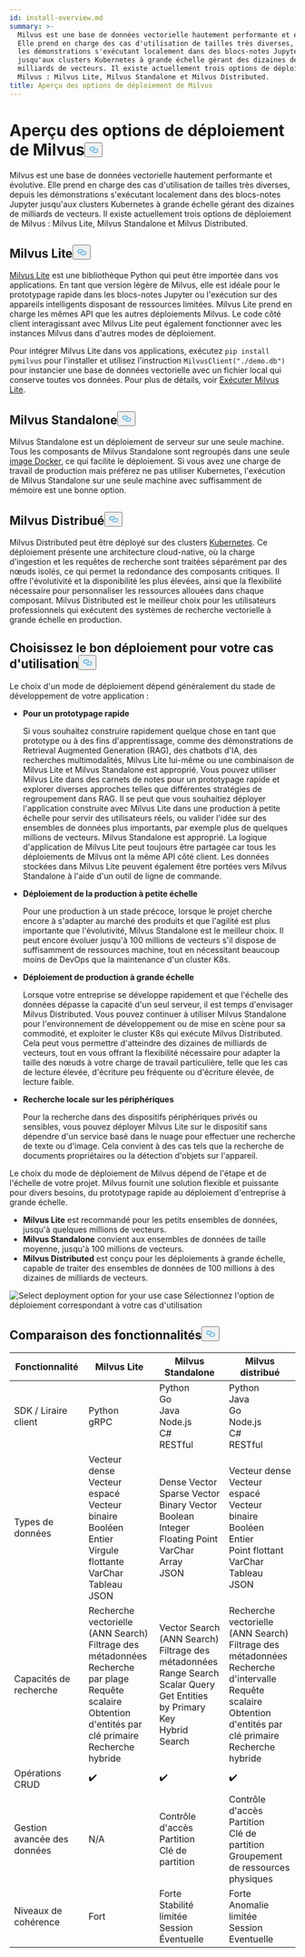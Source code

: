 ```yaml
---
id: install-overview.md
summary: >-
  Milvus est une base de données vectorielle hautement performante et évolutive.
  Elle prend en charge des cas d'utilisation de tailles très diverses, depuis
  les démonstrations s'exécutant localement dans des blocs-notes Jupyter
  jusqu'aux clusters Kubernetes à grande échelle gérant des dizaines de
  milliards de vecteurs. Il existe actuellement trois options de déploiement de
  Milvus : Milvus Lite, Milvus Standalone et Milvus Distributed.
title: Aperçu des options de déploiement de Milvus
---
```

<h1 id="Overview-of-Milvus-Deployment-Options" class="common-anchor-header">Aperçu des options de déploiement de Milvus<button data-href="#Overview-of-Milvus-Deployment-Options" class="anchor-icon" translate="no">
      <svg translate="no"
        aria-hidden="true"
        focusable="false"
        height="20"
        version="1.1"
        viewBox="0 0 16 16"
        width="16"
      >
        <path
          fill="#0092E4"
          fill-rule="evenodd"
          d="M4 9h1v1H4c-1.5 0-3-1.69-3-3.5S2.55 3 4 3h4c1.45 0 3 1.69 3 3.5 0 1.41-.91 2.72-2 3.25V8.59c.58-.45 1-1.27 1-2.09C10 5.22 8.98 4 8 4H4c-.98 0-2 1.22-2 2.5S3 9 4 9zm9-3h-1v1h1c1 0 2 1.22 2 2.5S13.98 12 13 12H9c-.98 0-2-1.22-2-2.5 0-.83.42-1.64 1-2.09V6.25c-1.09.53-2 1.84-2 3.25C6 11.31 7.55 13 9 13h4c1.45 0 3-1.69 3-3.5S14.5 6 13 6z"
        ></path>
      </svg>
    </button></h1><p>Milvus est une base de données vectorielle hautement performante et évolutive. Elle prend en charge des cas d'utilisation de tailles très diverses, depuis les démonstrations s'exécutant localement dans des blocs-notes Jupyter jusqu'aux clusters Kubernetes à grande échelle gérant des dizaines de milliards de vecteurs. Il existe actuellement trois options de déploiement de Milvus : Milvus Lite, Milvus Standalone et Milvus Distributed.</p>
<h2 id="Milvus-Lite" class="common-anchor-header">Milvus Lite<button data-href="#Milvus-Lite" class="anchor-icon" translate="no">
      <svg translate="no"
        aria-hidden="true"
        focusable="false"
        height="20"
        version="1.1"
        viewBox="0 0 16 16"
        width="16"
      >
        <path
          fill="#0092E4"
          fill-rule="evenodd"
          d="M4 9h1v1H4c-1.5 0-3-1.69-3-3.5S2.55 3 4 3h4c1.45 0 3 1.69 3 3.5 0 1.41-.91 2.72-2 3.25V8.59c.58-.45 1-1.27 1-2.09C10 5.22 8.98 4 8 4H4c-.98 0-2 1.22-2 2.5S3 9 4 9zm9-3h-1v1h1c1 0 2 1.22 2 2.5S13.98 12 13 12H9c-.98 0-2-1.22-2-2.5 0-.83.42-1.64 1-2.09V6.25c-1.09.53-2 1.84-2 3.25C6 11.31 7.55 13 9 13h4c1.45 0 3-1.69 3-3.5S14.5 6 13 6z"
        ></path>
      </svg>
    </button></h2><p><a href="https://milvus.io/docs/milvus_lite.md">Milvus Lite</a> est une bibliothèque Python qui peut être importée dans vos applications. En tant que version légère de Milvus, elle est idéale pour le prototypage rapide dans les blocs-notes Jupyter ou l'exécution sur des appareils intelligents disposant de ressources limitées. Milvus Lite prend en charge les mêmes API que les autres déploiements Milvus. Le code côté client interagissant avec Milvus Lite peut également fonctionner avec les instances Milvus dans d'autres modes de déploiement.</p>
<p>Pour intégrer Milvus Lite dans vos applications, exécutez <code translate="no">pip install pymilvus</code> pour l'installer et utilisez l'instruction <code translate="no">MilvusClient(&quot;./demo.db&quot;)</code> pour instancier une base de données vectorielle avec un fichier local qui conserve toutes vos données. Pour plus de détails, voir <a href="https://milvus.io/docs/milvus_lite.md">Exécuter Milvus Lite</a>.</p>
<h2 id="Milvus-Standalone" class="common-anchor-header">Milvus Standalone<button data-href="#Milvus-Standalone" class="anchor-icon" translate="no">
      <svg translate="no"
        aria-hidden="true"
        focusable="false"
        height="20"
        version="1.1"
        viewBox="0 0 16 16"
        width="16"
      >
        <path
          fill="#0092E4"
          fill-rule="evenodd"
          d="M4 9h1v1H4c-1.5 0-3-1.69-3-3.5S2.55 3 4 3h4c1.45 0 3 1.69 3 3.5 0 1.41-.91 2.72-2 3.25V8.59c.58-.45 1-1.27 1-2.09C10 5.22 8.98 4 8 4H4c-.98 0-2 1.22-2 2.5S3 9 4 9zm9-3h-1v1h1c1 0 2 1.22 2 2.5S13.98 12 13 12H9c-.98 0-2-1.22-2-2.5 0-.83.42-1.64 1-2.09V6.25c-1.09.53-2 1.84-2 3.25C6 11.31 7.55 13 9 13h4c1.45 0 3-1.69 3-3.5S14.5 6 13 6z"
        ></path>
      </svg>
    </button></h2><p>Milvus Standalone est un déploiement de serveur sur une seule machine. Tous les composants de Milvus Standalone sont regroupés dans une seule <a href="https://milvus.io/docs/install_standalone-docker.md">image Docker</a>, ce qui facilite le déploiement. Si vous avez une charge de travail de production mais préférez ne pas utiliser Kubernetes, l'exécution de Milvus Standalone sur une seule machine avec suffisamment de mémoire est une bonne option.</p>
<h2 id="Milvus-Distributed" class="common-anchor-header">Milvus Distribué<button data-href="#Milvus-Distributed" class="anchor-icon" translate="no">
      <svg translate="no"
        aria-hidden="true"
        focusable="false"
        height="20"
        version="1.1"
        viewBox="0 0 16 16"
        width="16"
      >
        <path
          fill="#0092E4"
          fill-rule="evenodd"
          d="M4 9h1v1H4c-1.5 0-3-1.69-3-3.5S2.55 3 4 3h4c1.45 0 3 1.69 3 3.5 0 1.41-.91 2.72-2 3.25V8.59c.58-.45 1-1.27 1-2.09C10 5.22 8.98 4 8 4H4c-.98 0-2 1.22-2 2.5S3 9 4 9zm9-3h-1v1h1c1 0 2 1.22 2 2.5S13.98 12 13 12H9c-.98 0-2-1.22-2-2.5 0-.83.42-1.64 1-2.09V6.25c-1.09.53-2 1.84-2 3.25C6 11.31 7.55 13 9 13h4c1.45 0 3-1.69 3-3.5S14.5 6 13 6z"
        ></path>
      </svg>
    </button></h2><p>Milvus Distributed peut être déployé sur des clusters <a href="https://milvus.io/docs/install_cluster-milvusoperator.md">Kubernetes</a>. Ce déploiement présente une architecture cloud-native, où la charge d'ingestion et les requêtes de recherche sont traitées séparément par des nœuds isolés, ce qui permet la redondance des composants critiques. Il offre l'évolutivité et la disponibilité les plus élevées, ainsi que la flexibilité nécessaire pour personnaliser les ressources allouées dans chaque composant. Milvus Distributed est le meilleur choix pour les utilisateurs professionnels qui exécutent des systèmes de recherche vectorielle à grande échelle en production.</p>
<h2 id="Choose-the-Right-Deployment-for-Your-Use-Case" class="common-anchor-header">Choisissez le bon déploiement pour votre cas d'utilisation<button data-href="#Choose-the-Right-Deployment-for-Your-Use-Case" class="anchor-icon" translate="no">
      <svg translate="no"
        aria-hidden="true"
        focusable="false"
        height="20"
        version="1.1"
        viewBox="0 0 16 16"
        width="16"
      >
        <path
          fill="#0092E4"
          fill-rule="evenodd"
          d="M4 9h1v1H4c-1.5 0-3-1.69-3-3.5S2.55 3 4 3h4c1.45 0 3 1.69 3 3.5 0 1.41-.91 2.72-2 3.25V8.59c.58-.45 1-1.27 1-2.09C10 5.22 8.98 4 8 4H4c-.98 0-2 1.22-2 2.5S3 9 4 9zm9-3h-1v1h1c1 0 2 1.22 2 2.5S13.98 12 13 12H9c-.98 0-2-1.22-2-2.5 0-.83.42-1.64 1-2.09V6.25c-1.09.53-2 1.84-2 3.25C6 11.31 7.55 13 9 13h4c1.45 0 3-1.69 3-3.5S14.5 6 13 6z"
        ></path>
      </svg>
    </button></h2><p>Le choix d'un mode de déploiement dépend généralement du stade de développement de votre application :</p>
<ul>
<li><p><strong>Pour un prototypage rapide</strong></p>
<p>Si vous souhaitez construire rapidement quelque chose en tant que prototype ou à des fins d'apprentissage, comme des démonstrations de Retrieval Augmented Generation (RAG), des chatbots d'IA, des recherches multimodalités, Milvus Lite lui-même ou une combinaison de Milvus Lite et Milvus Standalone est approprié. Vous pouvez utiliser Milvus Lite dans des carnets de notes pour un prototypage rapide et explorer diverses approches telles que différentes stratégies de regroupement dans RAG. Il se peut que vous souhaitiez déployer l'application construite avec Milvus Lite dans une production à petite échelle pour servir des utilisateurs réels, ou valider l'idée sur des ensembles de données plus importants, par exemple plus de quelques millions de vecteurs. Milvus Standalone est approprié. La logique d'application de Milvus Lite peut toujours être partagée car tous les déploiements de Milvus ont la même API côté client. Les données stockées dans Milvus Lite peuvent également être portées vers Milvus Standalone à l'aide d'un outil de ligne de commande.</p></li>
<li><p><strong>Déploiement de la production à petite échelle</strong></p>
<p>Pour une production à un stade précoce, lorsque le projet cherche encore à s'adapter au marché des produits et que l'agilité est plus importante que l'évolutivité, Milvus Standalone est le meilleur choix. Il peut encore évoluer jusqu'à 100 millions de vecteurs s'il dispose de suffisamment de ressources machine, tout en nécessitant beaucoup moins de DevOps que la maintenance d'un cluster K8s.</p></li>
<li><p><strong>Déploiement de production à grande échelle</strong></p>
<p>Lorsque votre entreprise se développe rapidement et que l'échelle des données dépasse la capacité d'un seul serveur, il est temps d'envisager Milvus Distributed. Vous pouvez continuer à utiliser Milvus Standalone pour l'environnement de développement ou de mise en scène pour sa commodité, et exploiter le cluster K8s qui exécute Milvus Distributed. Cela peut vous permettre d'atteindre des dizaines de milliards de vecteurs, tout en vous offrant la flexibilité nécessaire pour adapter la taille des nœuds à votre charge de travail particulière, telle que les cas de lecture élevée, d'écriture peu fréquente ou d'écriture élevée, de lecture faible.</p></li>
<li><p><strong>Recherche locale sur les périphériques</strong></p>
<p>Pour la recherche dans des dispositifs périphériques privés ou sensibles, vous pouvez déployer Milvus Lite sur le dispositif sans dépendre d'un service basé dans le nuage pour effectuer une recherche de texte ou d'image. Cela convient à des cas tels que la recherche de documents propriétaires ou la détection d'objets sur l'appareil.</p></li>
</ul>
<p>Le choix du mode de déploiement de Milvus dépend de l'étape et de l'échelle de votre projet. Milvus fournit une solution flexible et puissante pour divers besoins, du prototypage rapide au déploiement d'entreprise à grande échelle.</p>
<ul>
<li><strong>Milvus Lite</strong> est recommandé pour les petits ensembles de données, jusqu'à quelques millions de vecteurs.</li>
<li><strong>Milvus Standalone</strong> convient aux ensembles de données de taille moyenne, jusqu'à 100 millions de vecteurs.</li>
<li><strong>Milvus Distributed</strong> est conçu pour les déploiements à grande échelle, capable de traiter des ensembles de données de 100 millions à des dizaines de milliards de vecteurs.</li>
</ul>
<p>
  
   <span class="img-wrapper"> <img translate="no" src="/docs/v2.6.x/assets/select-deployment-option.png" alt="Select deployment option for your use case" class="doc-image" id="select-deployment-option-for-your-use-case" />
   </span> <span class="img-wrapper"> <span>Sélectionnez l'option de déploiement correspondant à votre cas d'utilisation</span> </span></p>
<h2 id="Comparison-on-functionalities" class="common-anchor-header">Comparaison des fonctionnalités<button data-href="#Comparison-on-functionalities" class="anchor-icon" translate="no">
      <svg translate="no"
        aria-hidden="true"
        focusable="false"
        height="20"
        version="1.1"
        viewBox="0 0 16 16"
        width="16"
      >
        <path
          fill="#0092E4"
          fill-rule="evenodd"
          d="M4 9h1v1H4c-1.5 0-3-1.69-3-3.5S2.55 3 4 3h4c1.45 0 3 1.69 3 3.5 0 1.41-.91 2.72-2 3.25V8.59c.58-.45 1-1.27 1-2.09C10 5.22 8.98 4 8 4H4c-.98 0-2 1.22-2 2.5S3 9 4 9zm9-3h-1v1h1c1 0 2 1.22 2 2.5S13.98 12 13 12H9c-.98 0-2-1.22-2-2.5 0-.83.42-1.64 1-2.09V6.25c-1.09.53-2 1.84-2 3.25C6 11.31 7.55 13 9 13h4c1.45 0 3-1.69 3-3.5S14.5 6 13 6z"
        ></path>
      </svg>
    </button></h2><table>
<thead>
<tr><th>Fonctionnalité</th><th>Milvus Lite</th><th>Milvus Standalone</th><th>Milvus distribué</th></tr>
</thead>
<tbody>
<tr><td>SDK / Liraire client</td><td>Python<br/>gRPC</td><td>Python<br/>Go<br/>Java<br/>Node.js<br/>C#<br/>RESTful</td><td>Python<br/>Java<br/>Go<br/>Node.js<br/>C#<br/>RESTful</td></tr>
<tr><td>Types de données</td><td>Vecteur dense<br/>Vecteur espacé<br/>Vecteur binaire<br/>Booléen<br/>Entier<br/>Virgule flottante<br/>VarChar<br/>Tableau<br/>JSON</td><td>Dense Vector<br/>Sparse Vector<br/>Binary Vector<br/>Boolean<br/>Integer<br/>Floating Point<br/>VarChar<br/>Array<br/>JSON</td><td>Vecteur dense<br/>Vecteur espacé<br/>Vecteur binaire<br/>Booléen<br/>Entier<br/>Point flottant<br/>VarChar<br/>Tableau<br/>JSON</td></tr>
<tr><td>Capacités de recherche</td><td>Recherche vectorielle (ANN Search)<br/>Filtrage des métadonnées<br/>Recherche par plage<br/>Requête scalaire<br/>Obtention d'entités par clé primaire<br/>Recherche hybride</td><td>Vector Search (ANN Search)<br/>Filtrage des métadonnées<br/>Range Search<br/>Scalar Query<br/>Get Entities by Primary Key<br/>Hybrid Search</td><td>Recherche vectorielle (ANN Search)<br/>Filtrage des métadonnées<br/>Recherche d'intervalle<br/>Requête scalaire<br/>Obtention d'entités par clé primaire<br/>Recherche hybride</td></tr>
<tr><td>Opérations CRUD</td><td>✔️</td><td>✔️</td><td>✔️</td></tr>
<tr><td>Gestion avancée des données</td><td>N/A</td><td>Contrôle d'accès<br/>Partition<br/>Clé de partition</td><td>Contrôle d'accès<br/>Partition<br/>Clé de partition<br/>Groupement de ressources physiques</td></tr>
<tr><td>Niveaux de cohérence</td><td>Fort</td><td>Forte<br/>Stabilité limitée<br/>Session<br/>Éventuelle</td><td>Forte<br/>Anomalie limitée<br/>Session<br/>Eventuelle</td></tr>
</tbody>
</table>
